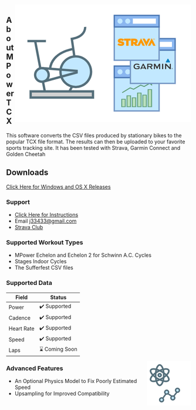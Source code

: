 <img align="right" src="images/mpowertcx%20simpler.png"/>

## About MPowerTCX
This software converts the CSV files produced by stationary bikes to the popular TCX file format. The results can then be uploaded to your favorite sports tracking site. It has been tested with Strava, Garmin Connect and Golden Cheetah

## Downloads
[Click Here for Windows and OS X Releases](https://github.com/j33433/MPowerTCX/releases)

### Support
* [Click Here for Instructions](INSTRUCTIONS.md)
* Email j33433@gmail.com
* [Strava Club](https://www.strava.com/clubs/MPowerTCX)

### Supported Workout Types
* MPower Echelon and Echelon 2 for Schwinn A.C. Cycles
* Stages Indoor Cycles
* The Sufferfest CSV files

### Supported Data

Field  | Status
-----|----- 
Power | ✔️ Supported
Cadence | ✔️ Supported
Heart Rate | ✔️ Supported
Speed | ✔️ Supported
Laps | ⌛ Coming Soon

<img src="images/mpowertcx advanced.png" align="right"/>

### Advanced Features
* An Optional Physics Model to Fix Poorly Estimated Speed
* Upsampling for Improved Compatibility
